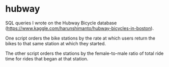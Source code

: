 # hubway

SQL queries I wrote on the Hubway Bicycle database (https://www.kaggle.com/harunshimanto/hubway-bicycles-in-boston).

One script orders the bike stations by the rate at which users return the bikes to that same station at which they started.

The other script orders the stations by the female-to-male ratio of total ride time for rides that began at that station. 
